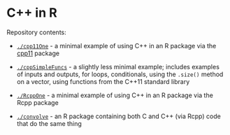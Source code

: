 # C++ in R

Repository contents:

* [`./cpp11One`](https://github.com/thisisnic/cpp_in_r/tree/main/cpp11One) - a minimal example of using C++ in an R package via the [cpp11](https://cpp11.r-lib.org/) package

* [`./cppSimpleFuncs`](https://github.com/thisisnic/cpp_in_r/tree/main/cppFuncs) - a slightly less minimal example; includes examples of inputs and outputs, for loops, conditionals, using the `.size()` method on a vector, using functions from the C++11 standard library

* [`./RcppOne`](https://github.com/thisisnic/cpp_in_r/tree/main/RcppOne) - a minimal example of using C++ in an R package via the Rcpp package

* [`./convolve`](https://github.com/thisisnic/cpp_in_r/tree/main/convolve) - an R package containing both C and C++ (via Rcpp) code that do the same thing
